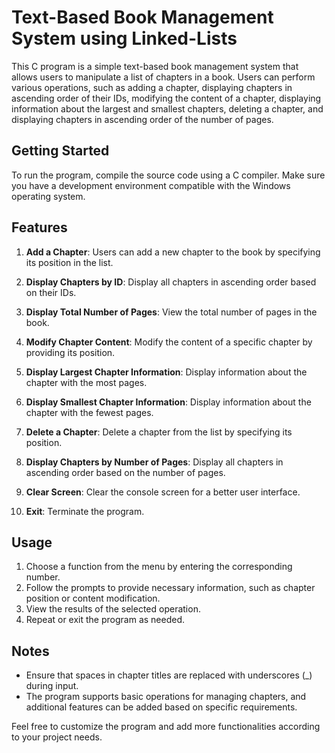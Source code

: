# Text-Based Book Management System using Linked-Lists

This C program is a simple text-based book management system that allows users to manipulate a list of chapters in a book. Users can perform various operations, such as adding a chapter, displaying chapters in ascending order of their IDs, modifying the content of a chapter, displaying information about the largest and smallest chapters, deleting a chapter, and displaying chapters in ascending order of the number of pages.

## Getting Started

To run the program, compile the source code using a C compiler. Make sure you have a development environment compatible with the Windows operating system.

## Features

1. **Add a Chapter**: Users can add a new chapter to the book by specifying its position in the list.

2. **Display Chapters by ID**: Display all chapters in ascending order based on their IDs.

3. **Display Total Number of Pages**: View the total number of pages in the book.

4. **Modify Chapter Content**: Modify the content of a specific chapter by providing its position.

5. **Display Largest Chapter Information**: Display information about the chapter with the most pages.

6. **Display Smallest Chapter Information**: Display information about the chapter with the fewest pages.

7. **Delete a Chapter**: Delete a chapter from the list by specifying its position.

8. **Display Chapters by Number of Pages**: Display all chapters in ascending order based on the number of pages.

9. **Clear Screen**: Clear the console screen for a better user interface.

10. **Exit**: Terminate the program.

## Usage

1. Choose a function from the menu by entering the corresponding number.
2. Follow the prompts to provide necessary information, such as chapter position or content modification.
3. View the results of the selected operation.
4. Repeat or exit the program as needed.

## Notes

- Ensure that spaces in chapter titles are replaced with underscores (_) during input.
- The program supports basic operations for managing chapters, and additional features can be added based on specific requirements.

Feel free to customize the program and add more functionalities according to your project needs.
